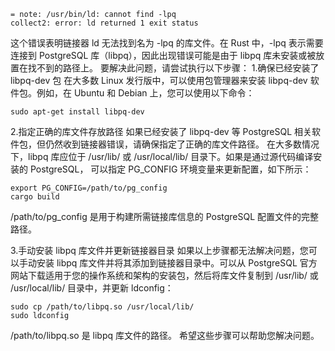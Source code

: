 ```text
= note: /usr/bin/ld: cannot find -lpq
collect2: error: ld returned 1 exit status
```
这个错误表明链接器 ld 无法找到名为 -lpq 的库文件。在 Rust 中，-lpq 表示需要连接到 PostgreSQL 库（libpq），因此出现错误可能是由于 libpq 库未安装或被放置在找不到的路径上。
要解决此问题，请尝试执行以下步骤：
1.确保已经安装了 libpq-dev 包
在大多数 Linux 发行版中，可以使用包管理器来安装 libpq-dev 软件包。例如，在 Ubuntu 和 Debian 上，您可以使用以下命令：
```shell
sudo apt-get install libpq-dev
```

2.指定正确的库文件存放路径
如果已经安装了 libpq-dev 等 PostgreSQL 相关软件包，但仍然收到链接器错误，请确保指定了正确的库文件路径。
在大多数情况下，libpq 库应位于 /usr/lib/ 或 /usr/local/lib/ 目录下。如果是通过源代码编译安装的 PostgreSQL，
可以指定 PG_CONFIG 环境变量来更新配置，如下所示：
```shell
export PG_CONFIG=/path/to/pg_config
cargo build
```
/path/to/pg_config 是用于构建所需链接库信息的 PostgreSQL 配置文件的完整路径。

3.手动安装 libpq 库文件并更新链接器目录
如果以上步骤都无法解决问题，您可以手动安装 libpq 库文件并将其添加到链接器目录中。可以从 PostgreSQL 官方网站下载适用于您的操作系统和架构的安装包，然后将库文件复制到 /usr/lib/ 或 /usr/local/lib/ 目录中，并更新 ldconfig：
```shell
sudo cp /path/to/libpq.so /usr/local/lib/
sudo ldconfig
```
/path/to/libpq.so 是 libpq 库文件的路径。
希望这些步骤可以帮助您解决问题。
